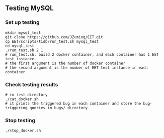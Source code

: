 ## Testing MySQL
### Set up testing
```shell
mkdir mysql_test
git clone https://github.com/JZuming/EET.git
cp EET/scripts/tidb/run_test.sh mysql_test
cd mysql_test
./run_test.sh 2 1 
# run_test.sh: build 2 docker container, and each container has 1 EET test instance.
# the first argument is the number of docker container
# the second argument is the number of EET test instance in each container
```

### Check testing results
```shell
# in test directory
./cat_docker.sh 
# it prints the triggered bug in each container and store the bug-triggering queries in bugs/ directory
```

### Stop testing
```shell
./stop_docker.sh
```

